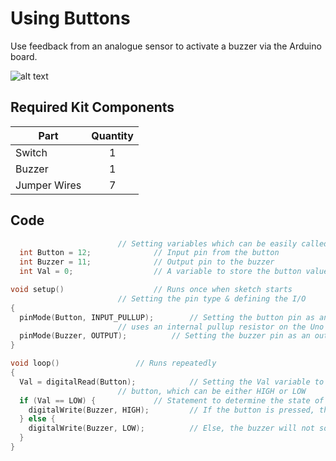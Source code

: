 # Using Buttons

Use feedback from an analogue sensor to activate a buzzer via the Arduino board.

![alt text](button-buzz.png "Using Buttons Circuit")

## Required Kit Components
| Part          | Quantity  	|
| ------------- |:-------------:|
| Switch	| 1 		|
| Buzzer	| 1		|
| Jumper Wires	| 7     	|

## Code
```cpp
						// Setting variables which can be easily called to later
  int Button = 12;				// Input pin from the button
  int Buzzer = 11;				// Output pin to the buzzer
  int Val = 0;					// A variable to store the button value

void setup()					// Runs once when sketch starts
						// Setting the pin type & defining the I/O
{
  pinMode(Button, INPUT_PULLUP);		// Setting the button pin as an input which
						// uses an internal pullup resistor on the Uno board
  pinMode(Buzzer, OUTPUT);			// Setting the buzzer pin as an output
}

void loop()					// Runs repeatedly
{
  Val = digitalRead(Button);			// Setting the Val variable to the output of the
						// button, which can be either HIGH or LOW
  if (Val == LOW) {				// Statement to determine the state of the button
    digitalWrite(Buzzer, HIGH); 		// If the button is pressed, the buzzer will sound
  } else {
    digitalWrite(Buzzer, LOW); 			// Else, the buzzer will not sound
  }
}
```
